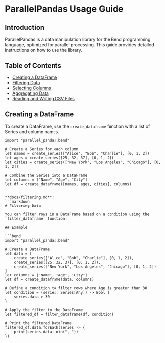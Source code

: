 # ParallelPandas Usage Guide

## Introduction

ParallelPandas is a data manipulation library for the Bend programming language, optimized for parallel processing. This guide provides detailed instructions on how to use the library.

## Table of Contents

- [Creating a DataFrame](#creating-a-dataframe)
- [Filtering Data](filtering.md)
- [Selecting Columns](selecting_columns.md)
- [Aggregating Data](aggregating.md)
- [Reading and Writing CSV Files](reading_writing_csv.md)

## Creating a DataFrame

To create a DataFrame, use the `create_dataframe` function with a list of Series and column names.

```bend
import "parallel_pandas.bend"

# Create a Series for each column
let names = create_series(["Alice", "Bob", "Charlie"], [0, 1, 2])
let ages = create_series([25, 32, 37], [0, 1, 2])
let cities = create_series(["New York", "Los Angeles", "Chicago"], [0, 1, 2])

# Combine the Series into a DataFrame
let columns = ["Name", "Age", "City"]
let df = create_dataframe([names, ages, cities], columns)


**docs/filtering.md**:
```markdown
# Filtering Data

You can filter rows in a DataFrame based on a condition using the `filter_dataframe` function.

## Example

```bend
import "parallel_pandas.bend"

# Create a DataFrame
let data = [
    create_series(["Alice", "Bob", "Charlie"], [0, 1, 2]),
    create_series([25, 32, 37], [0, 1, 2]),
    create_series(["New York", "Los Angeles", "Chicago"], [0, 1, 2])
]
let columns = ["Name", "Age", "City"]
let df = create_dataframe(data, columns)

# Define a condition to filter rows where Age is greater than 30
let condition = (series: Series[Any]) -> Bool {
    series.data > 30
}

# Apply the filter to the DataFrame
let filtered_df = filter_dataframe(df, condition)

# Print the filtered DataFrame
filtered_df.data.forEach(series -> {
    print(series.data.join(", "))
})
